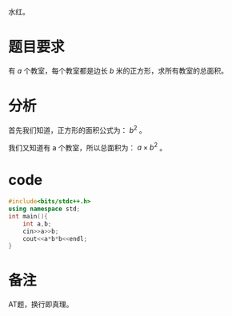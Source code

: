 水红。

# 题目要求

有 $a$ 个教室，每个教室都是边长 $b$ 米的正方形，求所有教室的总面积。

# 分析

首先我们知道，正方形的面积公式为： $b^2$ 。
 
我们又知道有 a 个教室，所以总面积为： $a \times b^2$ 。

# code

```cpp
#include<bits/stdc++.h>
using namespace std;
int main(){
    int a,b;
    cin>>a>>b;
    cout<<a*b*b<<endl;
}
```

# 备注

AT题，换行即真理。